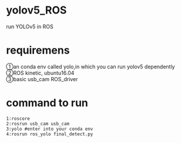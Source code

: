 # yolov5_ROS
run YOLOv5 in ROS  

# requiremens
①an conda env called yolo,in which you can run yolov5 dependently  
②ROS kinetic, ubuntu16.04  
③basic usb_cam ROS_driver  

# command to run
```
1:roscore
2:rosrun usb_cam usb_cam  
3:yolo #enter into your conda env
4:rosrun ros_yolo final_detect.py  
```


